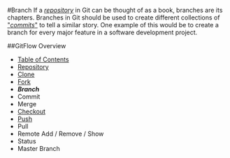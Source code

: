 #Branch
If a [*repository*](./Repository.md) in Git can be thought of as a book, branches are its chapters. 
Branches in Git should be used to create different collections of ["*commits*"](./Commits.md) to tell a similar story. 
One example of this would be to create a branch for every major feature in a software development project.

##GitFlow Overview
* [Table of Contents](./README.MD)
* [Repository](./Repository.md)
* [Clone](./Clones.md)
* [Fork](./Forks.md)
* _**Branch**_
* Commit
* Merge
* [Checkout](./Checkout.md)
* [Push](./Push.md)
* Pull 
* Remote Add / Remove / Show
* Status
* Master Branch